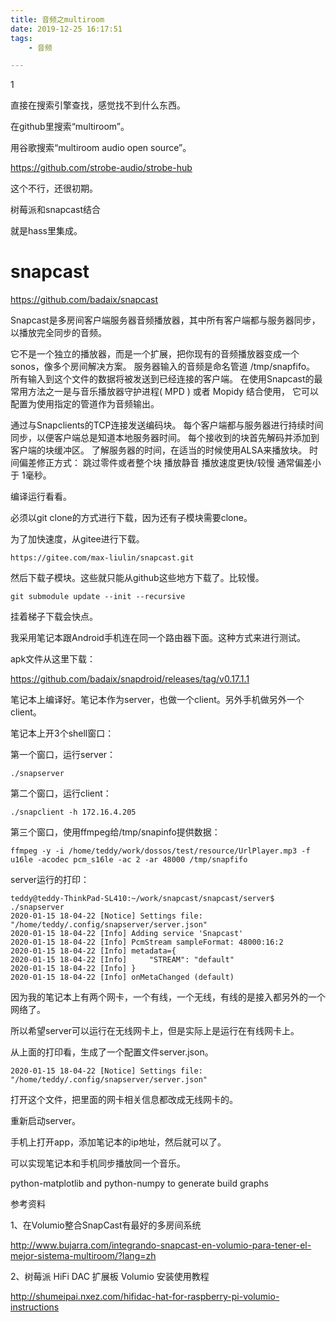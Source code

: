 ```yaml
---
title: 音频之multiroom
date: 2019-12-25 16:17:51
tags:
	- 音频

---
```


1

直接在搜索引擎查找，感觉找不到什么东西。

在github里搜索“multiroom”。

用谷歌搜索“multiroom audio open source”。

https://github.com/strobe-audio/strobe-hub

这个不行，还很初期。

树莓派和snapcast结合

就是hass里集成。



# snapcast

https://github.com/badaix/snapcast

Snapcast是多房间客户端服务器音频播放器，其中所有客户端都与服务器同步，以播放完全同步的音频。 

它不是一个独立的播放器，而是一个扩展，把你现有的音频播放器变成一个 sonos，像多个房间解决方案。 
服务器输入的音频是命名管道 /tmp/snapfifo。 
所有输入到这个文件的数据将被发送到已经连接的客户端。 
在使用Snapcast的最常用方法之一是与音乐播放器守护进程( MPD ) 或者 Mopidy 结合使用，
它可以配置为使用指定的管道作为音频输出。

通过与Snapclients的TCP连接发送编码块。 
每个客户端都与服务器进行持续时间同步，以便客户端总是知道本地服务器时间。 
每个接收到的块首先解码并添加到客户端的块缓冲区。 
了解服务器的时间，在适当的时候使用ALSA来播放块。 
时间偏差修正方式：
	跳过零件或者整个块
	播放静音
	播放速度更快/较慢
	通常偏差小于 1毫秒。



编译运行看看。

必须以git clone的方式进行下载，因为还有子模块需要clone。

为了加快速度，从gitee进行下载。

```
https://gitee.com/max-liulin/snapcast.git
```

然后下载子模块。这些就只能从github这些地方下载了。比较慢。

```
git submodule update --init --recursive
```

挂着梯子下载会快点。

我采用笔记本跟Android手机连在同一个路由器下面。这种方式来进行测试。

apk文件从这里下载：

https://github.com/badaix/snapdroid/releases/tag/v0.17.1.1

笔记本上编译好。笔记本作为server，也做一个client。另外手机做另外一个client。

笔记本上开3个shell窗口：

第一个窗口，运行server：

```
./snapserver 
```

第二个窗口，运行client：

```
./snapclient -h 172.16.4.205
```

第三个窗口，使用ffmpeg给/tmp/snapinfo提供数据：

```
ffmpeg -y -i /home/teddy/work/dossos/test/resource/UrlPlayer.mp3 -f u16le -acodec pcm_s16le -ac 2 -ar 48000 /tmp/snapfifo
```

server运行的打印：

```
teddy@teddy-ThinkPad-SL410:~/work/snapcast/snapcast/server$ ./snapserver 
2020-01-15 18-04-22 [Notice] Settings file: "/home/teddy/.config/snapserver/server.json"
2020-01-15 18-04-22 [Info] Adding service 'Snapcast'
2020-01-15 18-04-22 [Info] PcmStream sampleFormat: 48000:16:2
2020-01-15 18-04-22 [Info] metadata={
2020-01-15 18-04-22 [Info]     "STREAM": "default"
2020-01-15 18-04-22 [Info] }
2020-01-15 18-04-22 [Info] onMetaChanged (default)
```

因为我的笔记本上有两个网卡，一个有线，一个无线，有线的是接入都另外的一个网络了。

所以希望server可以运行在无线网卡上，但是实际上是运行在有线网卡上。

从上面的打印看，生成了一个配置文件server.json。

```
2020-01-15 18-04-22 [Notice] Settings file: "/home/teddy/.config/snapserver/server.json"
```

打开这个文件，把里面的网卡相关信息都改成无线网卡的。

重新启动server。

手机上打开app，添加笔记本的ip地址，然后就可以了。

可以实现笔记本和手机同步播放同一个音乐。



python-matplotlib and python-numpy to generate build graphs



参考资料

1、在Volumio整合SnapCast有最好的多房间系统

http://www.bujarra.com/integrando-snapcast-en-volumio-para-tener-el-mejor-sistema-multiroom/?lang=zh

2、树莓派 HiFi DAC 扩展板 Volumio 安装使用教程

http://shumeipai.nxez.com/hifidac-hat-for-raspberry-pi-volumio-instructions